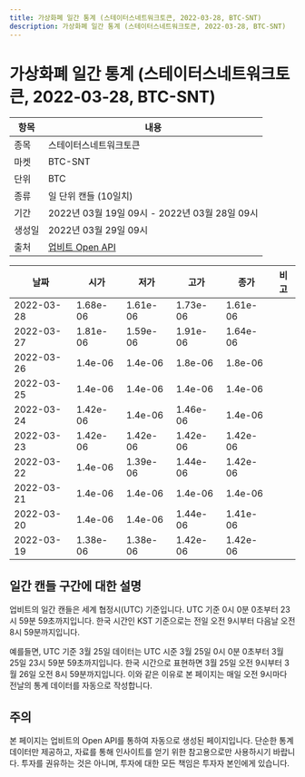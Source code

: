 ```yaml
---
title: 가상화폐 일간 통계 (스테이터스네트워크토큰, 2022-03-28, BTC-SNT)
description: 가상화폐 일간 통계 (스테이터스네트워크토큰, 2022-03-28, BTC-SNT)
---
```


가상화폐 일간 통계 (스테이터스네트워크토큰, 2022-03-28, BTC-SNT)
===

|항목|내용|
|--|--|
|종목|스테이터스네트워크토큰|
|마켓|BTC-SNT|
|단위|BTC|
|종류|일 단위 캔들 (10일치)|
|기간|2022년 03월 19일 09시 - 2022년 03월 28일 09시|
|생성일|2022년 03월 29일 09시|
|출처|[업비트 Open API](https://docs.upbit.com)|


|날짜|시가|저가|고가|종가|비고|
|--|--|--|--|--|--|
|2022-03-28|1.68e-06|1.61e-06|1.73e-06|1.61e-06|    |
|2022-03-27|1.81e-06|1.59e-06|1.91e-06|1.64e-06|    |
|2022-03-26|1.4e-06|1.4e-06|1.8e-06|1.8e-06|    |
|2022-03-25|1.4e-06|1.4e-06|1.4e-06|1.4e-06|    |
|2022-03-24|1.42e-06|1.4e-06|1.46e-06|1.4e-06|    |
|2022-03-23|1.42e-06|1.42e-06|1.42e-06|1.42e-06|    |
|2022-03-22|1.4e-06|1.39e-06|1.44e-06|1.42e-06|    |
|2022-03-21|1.4e-06|1.4e-06|1.4e-06|1.4e-06|    |
|2022-03-20|1.4e-06|1.4e-06|1.44e-06|1.41e-06|    |
|2022-03-19|1.38e-06|1.38e-06|1.42e-06|1.42e-06|    |


일간 캔들 구간에 대한 설명
---


업비트의 일간 캔들은 세계 협정시(UTC) 기준입니다. 
UTC 기준 0시 0분 0초부터 23시 59분 59초까지입니다. 
한국 시간인 KST 기준으로는 전일 오전 9시부터 다음날 오전 8시 59분까지입니다. 


예를들면, UTC 기준 3월 25일 데이터는 UTC 시준 3월 25일 0시 0분 0초부터 3월 25일 23시 59분 59초까지입니다. 
한국 시간으로 표현하면 3월 25일 오전 9시부터 3월 26일 오전 8시 59분까지입니다. 
이와 같은 이유로 본 페이지는 매일 오전 9시마다 전날의 통계 데이터를 자동으로 작성합니다. 


주의
---


본 페이지는 업비트의 Open API를 통하여 자동으로 생성된 페이지입니다. 
단순한 통계 데이터만 제공하고, 자료를 통해 인사이트를 얻기 위한 참고용으로만 사용하시기 바랍니다. 
투자를 권유하는 것은 아니며, 투자에 대한 모든 책임은 투자자 본인에게 있습니다. 
